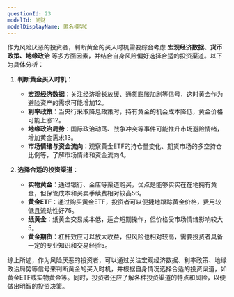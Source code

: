```yaml
---
questionId: 23
modelId: 问财
modelDisplayName: 匿名模型C
---
```

作为风险厌恶的投资者，判断黄金的买入时机需要综合考虑 **宏观经济数据、货币政策、地缘政治** 等多方面因素，并结合自身风险偏好选择合适的投资渠道。以下为具体分析：

1. **判断黄金买入时机**：
    
    - **宏观经济数据**：关注经济增长放缓、通货膨胀加剧等信号，这时黄金作为避险资产的需求可能增加12。
    - **利率政策**：当央行采取降息政策时，持有黄金的机会成本降低，黄金价格可能上涨12。
    - **地缘政治局势**：国际政治动荡、战争冲突等事件可能推升市场避险情绪，增加黄金需求13。
    - **市场情绪与资金流向**：观察黄金ETF的持仓量变化、期货市场的多空持仓比例等，了解市场情绪和资金流向4。
2. **选择合适的投资渠道**：
    
    - **实物黄金**：通过银行、金店等渠道购买，优点是能够实实在在地拥有黄金，但保管成本和买卖手续费相对较高56。
    - **黄金ETF**：通过购买黄金ETF，投资者可以便捷地跟踪黄金价格，费用较低且流动性好75。
    - **纸黄金**：纸黄金交易成本低，适合短期操作，但价格受市场情绪影响较大5。
    - **黄金期货**：杠杆效应可以放大收益，但风险也相对较高，需要投资者具备一定的专业知识和交易经验5。

综上所述，作为风险厌恶的投资者，可以通过关注宏观经济数据、利率政策、地缘政治局势等信号来判断黄金的买入时机，并根据自身情况选择合适的投资渠道，如黄金ETF或实物黄金等。同时，投资者还应了解各种投资渠道的特点和风险，以便做出明智的投资决策。
